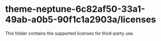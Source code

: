 # theme-neptune-6c82af50-33a1-49ab-a0b5-90f1c1a2903a/licenses

This folder contains the supported licenses for third-party use.
